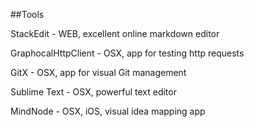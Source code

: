 ##Tools

StackEdit - WEB, excellent online markdown editor

GraphocalHttpClient - OSX, app for testing http requests

GitX - OSX, app for visual Git management

Sublime Text - OSX, powerful text editor

MindNode - OSX, iOS, visual idea mapping app
